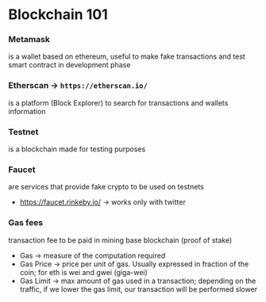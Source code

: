 # Blockchain 101

### Metamask

is a wallet based on ethereum, useful to make fake transactions and test smart contract in development phase

### Etherscan -> `https://etherscan.io/`

is a platform (Block Explorer) to search for transactions and wallets information

### Testnet

is a blockchain made for testing purposes

### Faucet

are services that provide fake crypto to be used on testnets

* <https://faucet.rinkeby.io/> -> works only with twitter

### Gas fees

transaction fee to be paid in mining base blockchain (proof of stake)

* Gas -> measure of the computation required
* Gas Price -> price per unit of gas. Usually expressed in fraction of the coin; for eth is wei and gwei (giga-wei)
* Gas Limit -> max amount of gas used in a transaction; depending on the traffic, if we lower the gas limit, our transaction will be performed slower
